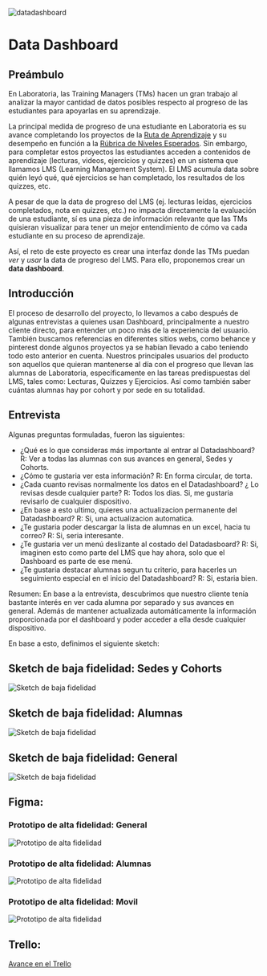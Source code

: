 ![datadashboard](https://user-images.githubusercontent.com/39087395/47371354-045af400-d6be-11e8-9b06-6311b5447309.png)

# Data Dashboard

## Preámbulo
En Laboratoria, las Training Managers (TMs) hacen un gran trabajo al analizar la
mayor cantidad de datos posibles respecto al progreso de las estudiantes para
apoyarlas en su aprendizaje.

La principal medida de progreso de una estudiante en Laboratoria es su avance
completando los proyectos de la [Ruta de Aprendizaje](https://docs.google.com/spreadsheets/d/1AoXQjZnZ5MTPwJPNEGDyvn5vksiOUoPr932TjAldTE4/edit#gid=536983970)
y su desempeño en función a la [Rúbrica de Niveles Esperados](https://docs.google.com/spreadsheets/d/e/2PACX-1vSkQy1waRpQ-16sn7VogiDTy-Fz5e7OSZSYUCiHC_bkLAKYewr4L8pWJ_BG210PeULe-TjLScNQQT_x/pubhtml).
Sin embargo, para completar estos proyectos las estudiantes acceden a contenidos
de aprendizaje (lecturas, videos, ejercicios y quizzes) en un sistema que
llamamos LMS (Learning Management System). El LMS acumula data sobre quién
leyó qué, qué ejercicios se han completado, los resultados de los quizzes, etc.

A pesar de que la data de progreso del LMS (ej. lecturas leídas, ejercicios
  completados, nota en quizzes, etc.) no impacta directamente la evaluación de
  una estudiante, sí es una pieza de información relevante que las TMs
  quisieran visualizar para tener un mejor entendimiento de cómo va cada
  estudiante en su proceso de aprendizaje.

Así, el reto de este proyecto es crear una interfaz donde las TMs puedan
_ver_ y _usar_ la data de progreso del LMS. Para ello, proponemos crear un
**data dashboard**.

## Introducción  

El proceso de desarrollo del proyecto, lo llevamos a cabo después de algunas entrevistas a quienes usan Dashboard, principalmente a nuestro cliente directo, para entender un poco más de la experiencia del usuario. También buscamos referencias en diferentes sitios webs, como behance y pinterest donde algunos proyectos ya se habían llevado a cabo teniendo todo esto anterior en cuenta. 
Nuestros principales usuarios del producto son aquellos que quieran mantenerse al día con el progreso que llevan las alumnas de Laboratoria, específicamente en las tareas predispuestas del LMS, tales como: Lecturas, Quizzes y Ejercicios. Así como también saber cuántas alumnas hay por cohort y por sede en su totalidad.

## Entrevista
Algunas preguntas formuladas, fueron las siguientes:

- ¿Qué es lo que consideras más importante al entrar al Datadashboard?
R: Ver a todas las alumnas con sus avances en general, Sedes y Cohorts.
- ¿Cómo te gustaria ver esta información?
R: En forma circular, de torta. 
- ¿Cada cuanto revisas normalmente los datos en el Datadashboard? ¿ Lo revisas desde cualquier parte?
R: Todos los dias. Si, me gustaria revisarlo de cualquier dispositivo.
- ¿En base a esto ultimo, quieres una actualizacion permanente del Datadashboard?
R: Si, una actualizacion automatica.
- ¿Te gustaria poder descargar la lista de alumnas en un excel, hacia tu correo?
R: Si, seria interesante.
- ¿Te gustaria ver un menú deslizante al costado del Datadasboard?
R: Si, imaginen esto como parte del LMS que hay ahora, solo que el Dashboard es parte de ese menú.
- ¿Te gustaria destacar alumnas segun tu criterio, para hacerles un seguimiento especial en el inicio del Datadashboard?
R: Si, estaria bien.

Resumen: 
En base a la entrevista, descubrimos que nuestro cliente tenía bastante interés en ver cada alumna por separado y sus avances en general. Además de mantener actualizada automáticamente la información proporcionada por el dashboard y poder acceder a ella desde cualquier dispositivo. 

En base a esto, definimos el siguiente sketch:
 
## Sketch de baja fidelidad: Sedes y Cohorts

![Sketch de baja fidelidad](https://raw.githubusercontent.com/valerianotvalentina/scl-2018-05-bc-core-pm-datadashboard/master/Imagenes/Sedes_y_cohortsBF.jpg)


## Sketch de baja fidelidad: Alumnas
![Sketch de baja fidelidad](https://raw.githubusercontent.com/valerianotvalentina/scl-2018-05-bc-core-pm-datadashboard/master/Imagenes/Alumnabf.jpg)

## Sketch de baja fidelidad: General
![Sketch de baja fidelidad](https://raw.githubusercontent.com/valerianotvalentina/scl-2018-05-bc-core-pm-datadashboard/master/Imagenes/GeneralBF.jpeg)


## Figma: 

### Prototipo de alta fidelidad: General

![Prototipo de alta fidelidad](https://github.com/valerianotvalentina/scl-2018-05-bc-core-pm-datadashboard/blob/master/Imagenes/Figma_DDGeneral.png?raw=true)

### Prototipo de alta fidelidad: Alumnas

![Prototipo de alta fidelidad](https://github.com/valerianotvalentina/scl-2018-05-bc-core-pm-datadashboard/blob/master/Imagenes/Figma_DDAlumna.png?raw=true)

### Prototipo de alta fidelidad: Movil

![Prototipo de alta fidelidad](https://github.com/valerianotvalentina/scl-2018-05-bc-core-pm-datadashboard/blob/master/Imagenes/Figma_DDMovil.png?raw=true)


## Trello:

[Avance en el Trello](https://trello.com/b/GhQl9vS4/data-dashboard)
